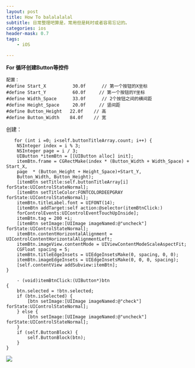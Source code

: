 ```yaml
---
layout: post
title: How To balalalalal
subtitle: 日常整理吧算是，常用但是耗时或者容易忘记的。
categories: ios
header-mask: 0.7
tags: 
    - iOS

---
```


**For 循环创建Button等控件**

	配置：
	#define Start_X          30.0f      // 第一个按钮的X坐标
	#define Start_Y          60.0f     // 第一个按钮的Y坐标
	#define Width_Space      33.0f      // 2个按钮之间的横间距
	#define Height_Space     20.0f     // 竖间距
	#define Button_Height   22.0f    // 高
	#define Button_Width    84.0f    // 宽
	
创建：
	
	   for (int i =0; i<self.buttonTitleArray.count; i++) {
        NSInteger index = i % 3;
        NSInteger page = i / 3;
        UIButton *itemBtn = [[UIButton alloc] init];
        itemBtn.frame = CGRectMake(index * (Button_Width + Width_Space) + Start_X, 
        page  * (Button_Height + Height_Space)+Start_Y, 
        Button_Width, Button_Height);
        [itemBtn setTitle:self.buttonTitleArray[i] forState:UIControlStateNormal];
        [itemBtn setTitleColor:FONTCOLORDEEPGRAY forState:UIControlStateNormal];
        itemBtn.titleLabel.font = UIFONT(14);
        [itemBtn addTarget:self action:@selector(itemBtnClick:) 
        forControlEvents:UIControlEventTouchUpInside];
        itemBtn.tag = 200 +i;
        [itemBtn setImage:[UIImage imageNamed:@"uncheck"] forState:UIControlStateNormal];
        itemBtn.contentHorizontalAlignment = UIControlContentHorizontalAlignmentLeft;
        itemBtn.imageView.contentMode = UIViewContentModeScaleAspectFit;
        CGFloat spacing = 5;
        itemBtn.titleEdgeInsets = UIEdgeInsetsMake(0, spacing, 0, 0);
        itemBtn.imageEdgeInsets = UIEdgeInsetsMake(0, 0, 0, spacing);
        [self.contentView addSubview:itemBtn];
    }
    
    	- (void)itemBtnClick:(UIButton*)btn
	{
    	btn.selected = !btn.selected;
    	if (btn.isSelected) {
        	[btn setImage:[UIImage imageNamed:@"check"] forState:UIControlStateNormal];
    	} else {
        	[btn setImage:[UIImage imageNamed:@"uncheck"] forState:UIControlStateNormal];
    	}
    	if (self.ButtonBlock) {
        	self.ButtonBlock(btn);
    	}
	}

![](/images/howto/howto1.jpeg)
